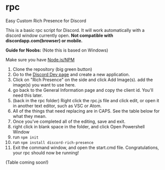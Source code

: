 # rpc
Easy Custom Rich Presence for Discord

This is a basic rpc script for Discord. It will work automatically with a discord window currently open. **Not compatible with discordapp.com(browser) or mobile.**

__**Guide for Noobs:**__ (Note this is based on Windows)

Make sure you have [Node.js/NPM](https://nodejs.org/dist/v10.15.3/node-v10.15.3-x64.msi)
1. Clone the repository (big green button)
2. Go to the [Discord Dev page](https://discordapp.com/developers/applications) and create a new application.
3. Click on "Rich Presence" on the side and click Add Image(s). add the image(s) you want to use here.
4. go back to the General Information page and copy the client id. You'll need this later.
5. (back in the rpc folder) Right click the rpc.js file and click edit, or open it in another text editor, such as VSC or Atom.
6. All of the things that need replacing are in CAPS. See the table below for what they mean.
7. Once you've completed all of the editing, save and exit.
8. right click in blank space in the folder, and click Open Powershell Window
9. run `npm init`
10. run `npm install discord-rich-presence`
11. Exit the command window, and open the start.cmd file. Congratulations, your rpc should now be running!

(Table coming soon!)
